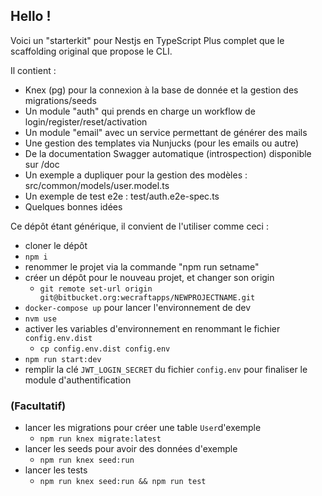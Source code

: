 ## Hello !

Voici un "starterkit" pour Nestjs en TypeScript
Plus complet que le scaffolding original que propose le CLI.

Il contient :
- Knex (pg) pour la connexion à la base de donnée et la gestion des migrations/seeds
- Un module "auth" qui prends en charge un workflow de login/register/reset/activation
- Un module "email" avec un service permettant de générer des mails
- Une gestion des templates via Nunjucks (pour les emails ou autre)
- De la documentation Swagger automatique (introspection) disponible sur /doc
- Un exemple a dupliquer pour la gestion des modèles : src/common/models/user.model.ts
- Un exemple de test e2e : test/auth.e2e-spec.ts
- Quelques bonnes idées

Ce dépôt étant générique, il convient de l'utiliser comme ceci :
- cloner le dépôt
- ```npm i```
- renommer le projet via la commande "npm run setname"
- créer un dépôt pour le nouveau projet, et changer son origin
	- ```git remote set-url origin git@bitbucket.org:wecraftapps/NEWPROJECTNAME.git```
- ```docker-compose up``` pour lancer l'environnement de dev
- ```nvm use```
- activer les variables d'environnement en renommant le fichier `config.env.dist`
	- ```cp config.env.dist config.env```
- ```npm run start:dev```
- remplir la clé `JWT_LOGIN_SECRET` du fichier `config.env` pour finaliser le module d'authentification

### (Facultatif)
- lancer les migrations pour créer une table `User`d'exemple
	- ```npm run knex migrate:latest```
- lancer les seeds pour avoir des données d'exemple
	- ```npm run knex seed:run```
- lancer les tests
  - ```npm run knex seed:run && npm run test```

